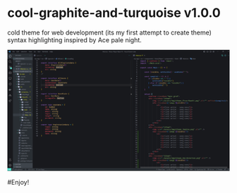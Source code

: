 # cool-graphite-and-turquoise v1.0.0

cold theme for web development (its my first attempt to create theme)
syntax highlighting inspired by Ace pale night.

![screenshot](/screenShot.png)

#Enjoy!
